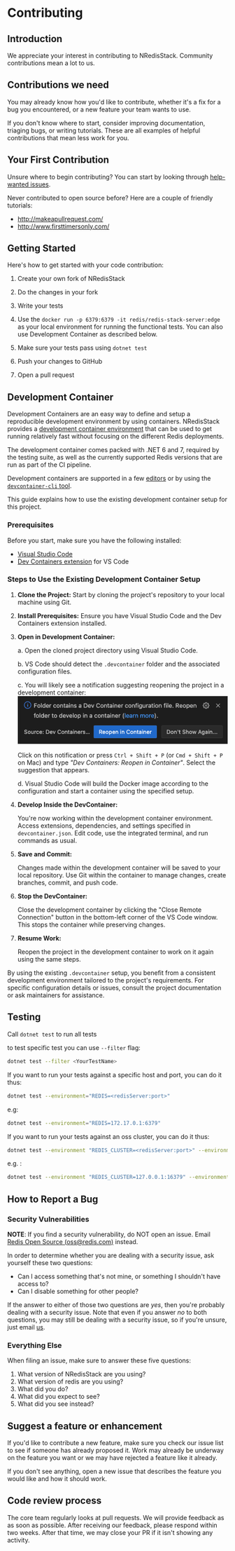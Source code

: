 # Contributing

## Introduction

We appreciate your interest in contributing to NRedisStack.
Community contributions mean a lot to us.

## Contributions we need

You may already know how you'd like to contribute, whether it's a fix for a bug you
encountered, or a new feature your team wants to use.

If you don't know where to start, consider improving
documentation, triaging bugs, or writing tutorials. These are all examples of
helpful contributions that mean less work for you.

## Your First Contribution

Unsure where to begin contributing? You can start by looking through
[help-wanted
issues](https://github.com/redis/NRedisStack/labels/help-wanted).

Never contributed to open source before? Here are a couple of friendly
tutorials:

-   <http://makeapullrequest.com/>
-   <http://www.firsttimersonly.com/>

## Getting Started

Here's how to get started with your code contribution:

1.  Create your own fork of NRedisStack
2.  Do the changes in your fork
3.  Write your tests

4.  Use the `docker run -p 6379:6379 -it redis/redis-stack-server:edge` as your local environment for running the functional tests. You can also use Development Container as described below.
5.  Make sure your tests pass using `dotnet test`
6.  Push your changes to GitHub
7.  Open a pull request

## Development Container

Development Containers are an easy way to define and setup a reproducible development environment by using containers.
NRedisStack provides a [development container environment](https://containers.dev/) that can be used to get running relatively fast without focusing on the different Redis deployments.

The development container comes packed with .NET 6 and 7, required by the testing suite, as well as the currently supported Redis versions that are run as part of the CI pipeline.

Development containers are supported in a few [editors](https://containers.dev/supporting#editors) or by using the [`devcontainer-cli` tool](https://github.com/devcontainers/cli).

This guide explains how to use the existing development container setup for this project.

### Prerequisites

Before you start, make sure you have the following installed:

- [Visual Studio Code](https://code.visualstudio.com/)
- [Dev Containers extension](https://marketplace.visualstudio.com/items?itemName=ms-vscode-remote.remote-containers) for VS Code

### Steps to Use the Existing Development Container Setup

1. **Clone the Project:** Start by cloning the project's repository to your local machine using Git.

2. **Install Prerequisites:** Ensure you have Visual Studio Code and the Dev Containers extension installed.

3. **Open in Development Container:**

   a. Open the cloned project directory using Visual Studio Code.

   b. VS Code should detect the `.devcontainer` folder and the associated configuration files.

   c. You will likely see a notification suggesting reopening the project in a development container:
   ![devcontainer notification](./docs/devcontainerNotification.png)

   Click on this notification or press `Ctrl + Shift + P` (or `Cmd + Shift + P` on Mac) and type _"Dev Containers: Reopen in Container"_. Select the suggestion that appears.

   d. Visual Studio Code will build the Docker image according to the configuration and start a container using the specified setup.

4. **Develop Inside the DevContainer:**

   You're now working within the development container environment. Access extensions, dependencies, and settings specified in `devcontainer.json`. Edit code, use the integrated terminal, and run commands as usual.

5. **Save and Commit:**

   Changes made within the development container will be saved to your local repository. Use Git within the container to manage changes, create branches, commit, and push code.

6. **Stop the DevContainer:**

   Close the development container by clicking the "Close Remote Connection" button in the bottom-left corner of the VS Code window. This stops the container while preserving changes.

7. **Resume Work:**

   Reopen the project in the development container to work on it again using the same steps.

By using the existing `.devcontainer` setup, you benefit from a consistent development environment tailored to the project's requirements. For specific configuration details or issues, consult the project documentation or ask maintainers for assistance.


## Testing

Call `dotnet test` to run all tests

to test specific test you can use `--filter` flag:
```bash
dotnet test --filter <YourTestName>
```

If you want to run your tests against a specific host and port, you can do it thus:
```bash
dotnet test --environment="REDIS=<redisServer:port>"
```
e.g:
```bash
dotnet test --environment="REDIS=172.17.0.1:6379"
```

If you want to run your tests against an oss cluster, you can do it thus:
```bash
dotnet test --environment "REDIS_CLUSTER=<redisServer:port>" --environment "NUM_REDIS_CLUSTER_NODES=<number of nodes in the cluster>"
```
e.g. :
```bash
dotnet test --environment "REDIS_CLUSTER=127.0.0.1:16379" --environment "NUM_REDIS_CLUSTER_NODES=6"
```
## How to Report a Bug

### Security Vulnerabilities

**NOTE**: If you find a security vulnerability, do NOT open an issue.
Email [Redis Open Source (<oss@redis.com>)](mailto:oss@redis.com) instead.

In order to determine whether you are dealing with a security issue, ask
yourself these two questions:

-   Can I access something that's not mine, or something I shouldn't
    have access to?
-   Can I disable something for other people?

If the answer to either of those two questions are *yes*, then you're
probably dealing with a security issue. Note that even if you answer
*no*  to both questions, you may still be dealing with a security
issue, so if you're unsure, just email [us](mailto:oss@redis.com).

### Everything Else

When filing an issue, make sure to answer these five questions:

1.  What version of NRedisStack are you using?
2.  What version of redis are you using?
3.  What did you do?
4.  What did you expect to see?
5.  What did you see instead?

## Suggest a feature or enhancement

If you'd like to contribute a new feature, make sure you check our
issue list to see if someone has already proposed it. Work may already
be underway on the feature you want or we may have rejected a
feature like it already.

If you don't see anything, open a new issue that describes the feature
you would like and how it should work.

## Code review process

The core team regularly looks at pull requests. We will provide
feedback as as soon as possible. After receiving our feedback, please respond
within two weeks. After that time, we may close your PR if it isn't
showing any activity.
